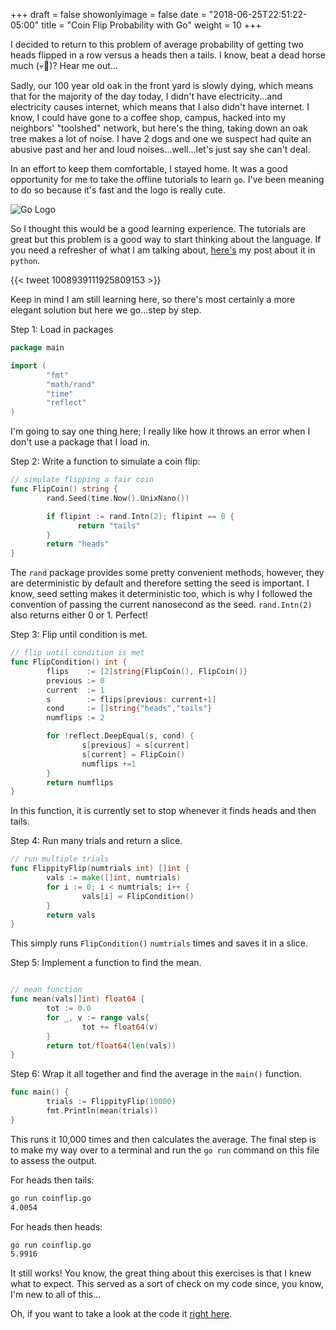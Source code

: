 +++
draft = false
showonlyimage = false
date = "2018-06-25T22:51:22-05:00"
title = "Coin Flip Probability with Go"
weight = 10
+++

I decided to return to this problem of average probability of getting two heads flipped in a row versus a heads then a tails. I know, beat a dead horse much (💀🐴)? Hear me out...

Sadly, our 100 year old oak in the front yard is slowly dying, which means that for the majority of the day today, I didn't have electricity...and electricity causes internet, which means that I also didn't have internet. I know, I could have gone to a coffee shop, campus, hacked into my neighbors' "toolshed" network, but here's the thing, taking down an oak tree makes a lot of noise. I have 2 dogs and one we suspect had quite an abusive past and her and loud noises...well...let's just say she can't deal. 

In an effort to keep them comfortable, I stayed home. It was a good opportunity for me to take the offline tutorials to learn `go`. I've been meaning to do so because it's fast and the logo is really cute.

![Go Logo](/img/post5/go_logo.png)

So I thought this would be a good learning experience. The tutorials are great but this problem is a good way to start thinking about the language. If you need a refresher of what I am talking about, [here's](https://jcbain.github.io/blog/coin-flip-probs/) my post about it in `python`. 

{{< tweet 1008939111925809153 >}}

Keep in mind I am still learning here, so there's most certainly a more elegant solution but here we go...step by step. 

Step 1: Load in packages

```go
package main

import (
        "fmt"
        "math/rand"
        "time"
        "reflect"
)
```
I'm going to say one thing here; I really like how it throws an error when I don't use a package that I load in.

Step 2: Write a function to simulate a coin flip:

```go
// simulate flipping a fair coin
func FlipCoin() string {
        rand.Seed(time.Now().UnixNano())

        if flipint := rand.Intn(2); flipint == 0 {
               return "tails"
        }
        return "heads"
}
```

The `rand` package provides some pretty convenient methods, however, they are deterministic by default and therefore setting the seed is important. I know, seed setting makes it deterministic too, which is why I followed the convention of passing the current nanosecond as the seed. `rand.Intn(2)` also returns either 0 or 1. Perfect!

Step 3: Flip until condition is met.

```go
// flip until condition is met
func FlipCondition() int {
        flips    := [2]string{FlipCoin(), FlipCoin()}
        previous := 0
        current  := 1
        s        := flips[previous: current+1]
        cond     := []string{"heads","tails"}
        numflips := 2

        for !reflect.DeepEqual(s, cond) {
                s[previous] = s[current]
                s[current] = FlipCoin()
                numflips +=1
        }
        return numflips
}
```

In this function, it is currently set to stop whenever it finds heads and then tails. 


Step 4: Run many trials and return a slice.

```go
// run multiple trials
func FlippityFlip(numtrials int) []int {
        vals := make([]int, numtrials)
        for i := 0; i < numtrials; i++ {
                vals[i] = FlipCondition()
        }
        return vals
}
```

This simply runs `FlipCondition()` `numtrials` times and saves it in a slice.

Step 5: Implement a function to find the mean.

```go

// mean function
func mean(vals[]int) float64 {
        tot := 0.0
        for _, v := range vals{
                tot += float64(v)
        }
        return tot/float64(len(vals))
}
```

Step 6: Wrap it all together and find the average in the `main()` function.

```go
func main() {
        trials := FlippityFlip(10000)
        fmt.Println(mean(trials))
}
```

This runs it 10,000 times and then calculates the average. The final step is to make my way over to a terminal and run the `go run` command on this file to assess the output.


For heads then tails: 

```bash
go run coinflip.go
4.0054
```


For heads then heads:
```bash
go run coinflip.go
5.9916
```

It still works! You know, the great thing about this exercises is that I knew what to expect. This served as a sort of check on my code since, you know, I'm new to all of this...

Oh, if you want to take a look at the code it [right here](https://github.com/jcbain/coinflipgo).

